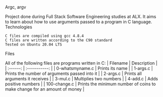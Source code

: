 Argc, argv

Project done during Full Stack Software Engineering studies at ALX. It aims to learn about how to use arguments passed to a program in C language.
Technologies

    C files are compiled using gcc 4.8.4
    C files are written according to the C90 standard
    Tested on Ubuntu 20.04 LTS

Files

All of the following files are programs written in C:
| Filename |	Description |
| :------: |   :-----------: |
| 0-whatsmyname.c | Prints its name |
| 1-args.c | Prints the number of arguments passed into it |
| 2-args.c | Prints all arguments it receives |
| 3-mul.c |	Multiplies two numbers |
| 4-add.c |	Adds positive numbers |
| 100-change.c | Prints the minimum number of coins to make change for an amount of money |
